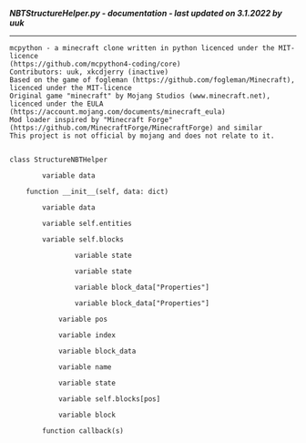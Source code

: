 ***NBTStructureHelper.py - documentation - last updated on 3.1.2022 by uuk***
___

    mcpython - a minecraft clone written in python licenced under the MIT-licence 
    (https://github.com/mcpython4-coding/core)
    Contributors: uuk, xkcdjerry (inactive)
    Based on the game of fogleman (https://github.com/fogleman/Minecraft), licenced under the MIT-licence
    Original game "minecraft" by Mojang Studios (www.minecraft.net), licenced under the EULA
    (https://account.mojang.com/documents/minecraft_eula)
    Mod loader inspired by "Minecraft Forge" (https://github.com/MinecraftForge/MinecraftForge) and similar
    This project is not official by mojang and does not relate to it.


    class StructureNBTHelper

            variable data

        function __init__(self, data: dict)

            variable data

            variable self.entities

            variable self.blocks

                    variable state

                    variable state

                    variable block_data["Properties"]

                    variable block_data["Properties"]

                variable pos

                variable index

                variable block_data

                variable name

                variable state

                variable self.blocks[pos]

                variable block

            function callback(s)